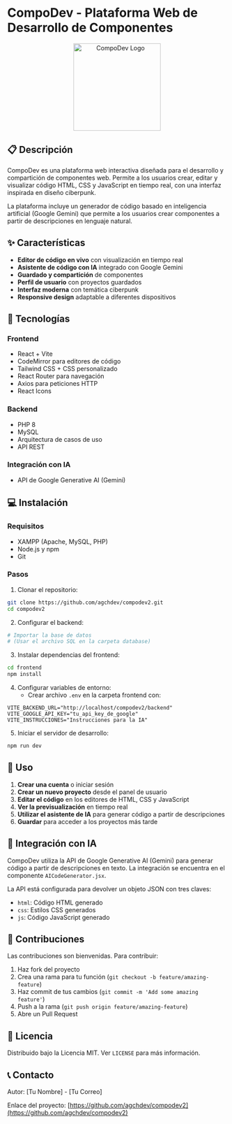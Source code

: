 # CompoDev - Plataforma Web de Desarrollo de Componentes

<p align="center">
  <img src="frontend/src/assets/logo-compodev.png" alt="CompoDev Logo" width="200">
</p>

## 📋 Descripción

CompoDev es una plataforma web interactiva diseñada para el desarrollo y compartición de componentes web. Permite a los usuarios crear, editar y visualizar código HTML, CSS y JavaScript en tiempo real, con una interfaz inspirada en diseño ciberpunk.

La plataforma incluye un generador de código basado en inteligencia artificial (Google Gemini) que permite a los usuarios crear componentes a partir de descripciones en lenguaje natural.

## ✨ Características

- **Editor de código en vivo** con visualización en tiempo real
- **Asistente de código con IA** integrado con Google Gemini
- **Guardado y compartición** de componentes
- **Perfil de usuario** con proyectos guardados
- **Interfaz moderna** con temática ciberpunk
- **Responsive design** adaptable a diferentes dispositivos

## 🚀 Tecnologías

### Frontend
- React + Vite
- CodeMirror para editores de código
- Tailwind CSS + CSS personalizado
- React Router para navegación
- Axios para peticiones HTTP
- React Icons

### Backend
- PHP 8
- MySQL
- Arquitectura de casos de uso
- API REST

### Integración con IA
- API de Google Generative AI (Gemini)

## 💻 Instalación

### Requisitos
- XAMPP (Apache, MySQL, PHP)
- Node.js y npm
- Git

### Pasos

1. Clonar el repositorio:
```bash
git clone https://github.com/agchdev/compodev2.git
cd compodev2
```

2. Configurar el backend:
```bash
# Importar la base de datos
# (Usar el archivo SQL en la carpeta database)
```

3. Instalar dependencias del frontend:
```bash
cd frontend
npm install
```

4. Configurar variables de entorno:
   - Crear archivo `.env` en la carpeta frontend con:
```
VITE_BACKEND_URL="http://localhost/compodev2/backend"
VITE_GOOGLE_API_KEY="tu_api_key_de_google"
VITE_INSTRUCCIONES="Instrucciones para la IA"
```

5. Iniciar el servidor de desarrollo:
```bash
npm run dev
```

## 📱 Uso

1. **Crear una cuenta** o iniciar sesión
2. **Crear un nuevo proyecto** desde el panel de usuario
3. **Editar el código** en los editores de HTML, CSS y JavaScript
4. **Ver la previsualización** en tiempo real
5. **Utilizar el asistente de IA** para generar código a partir de descripciones
6. **Guardar** para acceder a los proyectos más tarde

## 🔗 Integración con IA

CompoDev utiliza la API de Google Generative AI (Gemini) para generar código a partir de descripciones en texto. La integración se encuentra en el componente `AICodeGenerator.jsx`.

La API está configurada para devolver un objeto JSON con tres claves:
- `html`: Código HTML generado
- `css`: Estilos CSS generados
- `js`: Código JavaScript generado

## 🤝 Contribuciones

Las contribuciones son bienvenidas. Para contribuir:

1. Haz fork del proyecto
2. Crea una rama para tu función (`git checkout -b feature/amazing-feature`)
3. Haz commit de tus cambios (`git commit -m 'Add some amazing feature'`)
4. Push a la rama (`git push origin feature/amazing-feature`)
5. Abre un Pull Request

## 📝 Licencia

Distribuido bajo la Licencia MIT. Ver `LICENSE` para más información.

## 📞 Contacto

Autor: [Tu Nombre] - [Tu Correo]

Enlace del proyecto: [https://github.com/agchdev/compodev2](https://github.com/agchdev/compodev2)